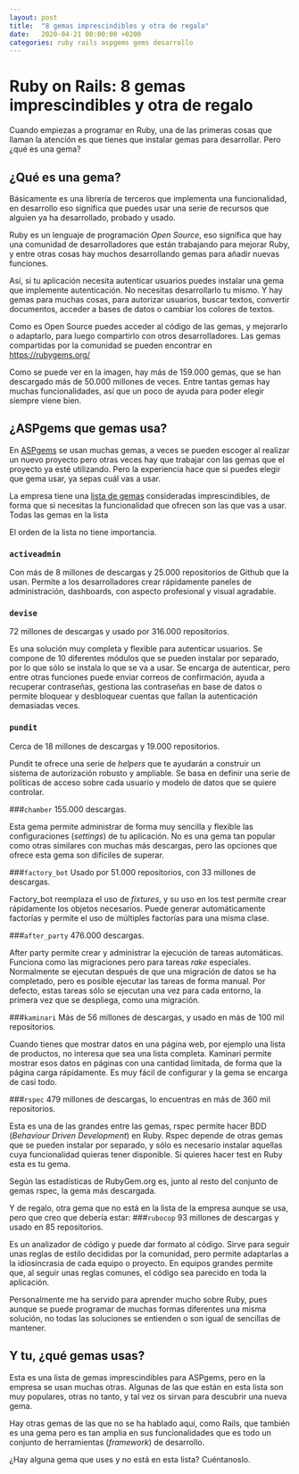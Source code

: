 ```yaml
---
layout: post
title:  "8 gemas imprescindibles y otra de regalo"
date:   2020-04-21 00:00:00 +0200
categories: ruby rails aspgems gems desarrollo
---
```


# Ruby on Rails: 8 gemas imprescindibles y otra de regalo
Cuando empiezas a programar en Ruby, una de las primeras cosas que llaman la atención es que tienes que instalar gemas para desarrollar. Pero ¿qué es una gema?

## ¿Qué es una gema?
Básicamente es una librería de terceros que implementa una funcionalidad, en desarrollo eso significa que puedes usar una serie de recursos que alguien ya ha desarrollado, probado y usado.

Ruby es un lenguaje de programación *Open Source*, eso significa que hay una comunidad de desarrolladores que están trabajando para mejorar Ruby, y entre otras cosas hay muchos desarrollando gemas para añadir nuevas funciones.

Así, si tu aplicación necesita autenticar usuarios puedes instalar una gema que implemente autenticación. No necesitas desarrollarlo tu mismo. Y hay gemas para muchas cosas, para autorizar usuarios, buscar textos, convertir documentos, acceder a bases de datos o cambiar los colores de textos.

Como es Open Source puedes acceder al código de las gemas, y mejorarlo o adaptarlo, para luego compartirlo con otros desarrolladores. Las gemas compartidas por la comunidad se pueden encontrar en https://rubygems.org/

Como se puede ver en la imagen, hay más de 159.000 gemas, que se han descargado más de 50.000 millones de veces. Entre tantas gemas hay muchas funcionalidades, así que un poco de ayuda para poder elegir siempre viene bien.

## ¿ASPgems que gemas usa?
En [ASPgems](http://aspgems.com "ASPgems") se usan muchas gemas, a veces se pueden escoger al realizar un nuevo proyecto pero otras veces hay que trabajar con las gemas que el proyecto ya esté utilizando. Pero la experiencia hace que si puedes elegir que gema usar, ya sepas cuál vas a usar.

La empresa tiene una [lista de gemas](http://https://aspgems.gitbook.io/playbook/rails-1/gemas-oficiales "lista de gemas") consideradas imprescindibles, de forma que si necesitas la funcionalidad que ofrecen son las que vas a usar. Todas las gemas en la lista

El orden de la lista no tiene importancia.

### `activeadmin`
Con más de 8 millones de descargas y 25.000 repositorios de Github que la usan.
Permite a los desarrolladores crear rápidamente paneles de administración, dashboards, con aspecto profesional y visual agradable.

### `devise`
72 millones de descargas y usado por 316.000 repositorios.

Es una solución muy completa y flexible para autenticar usuarios. Se compone de 10 diferentes módulos que se pueden instalar por separado, por lo que sólo se instala lo que se va a usar. Se encarga de autenticar, pero entre otras funciones puede enviar correos de confirmación, ayuda a recuperar contraseñas, gestiona las contraseñas en base de datos o permite bloquear y desbloquear cuentas que fallan la autenticación demasiadas veces.

### `pundit`
Cerca de 18 millones de descargas y 19.000 repositorios.

Pundit te ofrece una serie de *helpers* que te ayudarán a construir un sistema de autorización robusto y ampliable. Se basa en definir una serie de políticas de acceso sobre cada usuario y modelo de datos que se quiere controlar.

###`chamber`
155.000 descargas.

Esta gema permite administrar de forma muy sencilla y flexible las configuraciones (*settings*) de tu aplicación. No es una gema tan popular como otras similares con muchas más descargas, pero las opciones que ofrece esta gema son difíciles de superar.

###`factory_bot`
Usado por 51.000 repositorios, con 33 millones de descargas.

Factory_bot reemplaza el uso de *fixtures*, y su uso en los test permite crear rápidamente los objetos necesarios. Puede generar automáticamente factorías y permite el uso de múltiples factorías para una misma clase.

###`after_party`
476.000 descargas.

After party permite crear y administrar la ejecución de tareas automáticas. Funciona como las migraciones pero para tareas *rake* especiales. Normalmente se ejecutan después de que una migración de datos se ha completado, pero es posible ejecutar las tareas de forma manual. Por defecto, estas tareas sólo se ejecutan una vez para cada entorno, la primera vez que se despliega, como una migración.

###`kaminari`
Más de 56 millones de descargas, y usado en más de 100 mil repositorios.

Cuando tienes que mostrar datos en una página web, por ejemplo una lista de productos, no interesa que sea una lista completa. Kaminari permite mostrar esos datos en páginas con una cantidad limitada, de forma que la página carga rápidamente. Es muy fácil de configurar y la gema se encarga de casi todo.

###`rspec`
479 millones de descargas, lo encuentras en más de 360 mil repositorios.

Esta es una de las grandes entre las gemas, rspec permite hacer BDD (*Behaviour Driven Development*) en Ruby. Rspec depende de otras gemas que se pueden instalar por separado, y sólo es necesario instalar aquellas cuya funcionalidad quieras tener disponible. Si quieres hacer test en Ruby esta es tu gema.

Según las estadísticas de RubyGem.org es, junto al resto del conjunto de gemas rspec, la gema más descargada.


Y de regalo, otra gema que no está en la lista de la empresa aunque se usa, pero que creo que debería estar:
###`rubocop`
93 millones de descargas y usado en 85 repositorios.

Es un analizador de código y puede dar formato al código. Sirve para seguir unas reglas de estilo decididas por la comunidad, pero permite adaptarlas a la idiosincrasia de cada equipo o proyecto. En equipos grandes permite que, al seguir unas reglas comunes, el código sea parecido en toda la aplicación.

Personalmente me ha servido para aprender mucho sobre Ruby, pues aunque se puede programar de muchas formas diferentes una misma solución, no todas las soluciones se entienden o son igual de sencillas de mantener.

## Y tu, ¿qué gemas usas?
Esta es una lista de gemas imprescindibles para ASPgems, pero en la empresa se usan muchas otras. Algunas de las que están en esta lista son muy populares, otras no tanto, y tal vez os sirvan para descubrir una nueva gema.

Hay otras gemas de las que no se ha hablado aquí, como Rails, que también es una gema pero es tan amplia en sus funcionalidades que es todo un conjunto de herramientas (*framework*) de desarrollo.

¿Hay alguna gema que uses y no está en esta lista? Cuéntanoslo.
